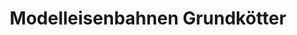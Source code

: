 ---
title: "Modelleisenbahnen Grundkötter"
url: /radebeul/modelleisenbahnen-grundkoetter/
shop: Spielzeug
---